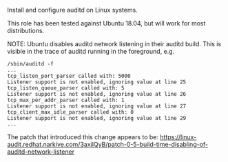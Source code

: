 Install and configure auditd on Linux systems.

This role has been tested against Ubuntu 18.04, but will work for most distributions.

NOTE: Ubuntu disables auditd network listening in their auditd build. This is visible in the trace of auditd running in the foreground, e.g.
```
/sbin/auditd -f
...
tcp_listen_port_parser called with: 5000
Listener support is not enabled, ignoring value at line 25
tcp_listen_queue_parser called with: 5
Listener support is not enabled, ignoring value at line 26
tcp_max_per_addr_parser called with: 1
Listener support is not enabled, ignoring value at line 27
tcp_client_max_idle_parser called with: 0
Listener support is not enabled, ignoring value at line 29
...
```
The patch that introduced this change appears to be: https://linux-audit.redhat.narkive.com/3axjIQyB/patch-0-5-build-time-disabling-of-auditd-network-listener
